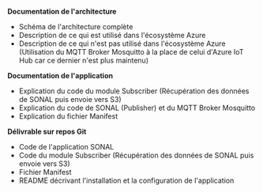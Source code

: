**Documentation de l'architecture**

* Schéma de l'architecture complète
* Description de ce qui est utilisé dans l'écosystème Azure
* Description de ce qui n'est pas utilisé dans l'écosystème Azure (Utilisation du MQTT Broker Mosquitto à la place de celui d'Azure IoT Hub car ce dernier n'est plus maintenu)



**Documentation de l'application**

* Explication du code du module Subscriber (Récupération des données de SONAL puis envoie vers S3)
* Explication du code de SONAL (Publisher) et du MQTT Broker Mosquitto
* Explication du fichier Manifest



**Délivrable sur repos Git**

* Code de l'application SONAL
* Code du module Subscriber (Récupération des données de SONAL puis envoie vers S3)
* Fichier Manifest
* README décrivant l'installation et la configuration de l'application 


